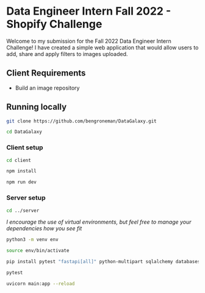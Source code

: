 # Data Engineer Intern Fall 2022 - Shopify Challenge
Welcome to my submission for the Fall 2022 Data Engineer Intern Challenge!
I have created a simple web application that would allow users to add, share and apply filters to images uploaded.

## Client Requirements
- Build an image repository

## Running locally
```bash
git clone https://github.com/bengroneman/DataGalaxy.git
```
```bash
cd DataGalaxy
```
### Client setup
```bash
cd client
```
```bash
npm install
```
```bash
npm run dev
```
### Server setup
```bash
cd ../server
```
*I encourage the use of virtual environments, but feel free to manage your dependencies how you see fit*
```bash
python3 -m venv env
```
```bash
source env/bin/activate 
```
```bash
pip install pytest "fastapi[all]" python-multipart sqlalchemy databases aiofiles
```
```bash
pytest
```
```bash
uvicorn main:app --reload
```
